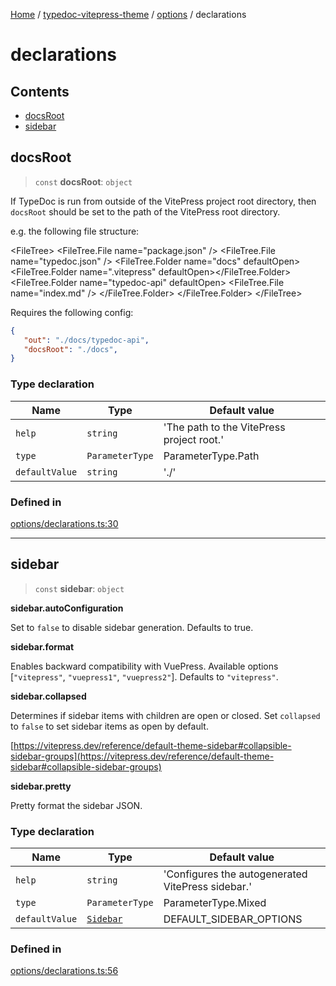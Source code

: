[Home](../../../../README.md) / [typedoc-vitepress-theme](../../../README.md) / [options](../../README.md) / declarations

# declarations

## Contents

* [docsRoot](#docsroot)
* [sidebar](#sidebar)

## docsRoot

> `const` **docsRoot**: `object`

If TypeDoc is run from outside of the VitePress project root directory, then `docsRoot` should be set to the path of the VitePress root directory.

e.g. the following file structure:

\<FileTree>
\<FileTree.File name="package.json" />
\<FileTree.File name="typedoc.json" />
\<FileTree.Folder name="docs" defaultOpen>
\<FileTree.Folder name=".vitepress" defaultOpen>\</FileTree.Folder>
\<FileTree.Folder name="typedoc-api" defaultOpen>
\<FileTree.File name="index.md" />
\</FileTree.Folder>
\</FileTree.Folder>
\</FileTree>

Requires the following config:

```json filename="typedoc.json"
{
   "out": "./docs/typedoc-api",
   "docsRoot": "./docs",
}
```

### Type declaration

| Name           | Type            | Default value                             |
| -------------- | --------------- | ----------------------------------------- |
| `help`         | `string`        | 'The path to the VitePress project root.' |
| `type`         | `ParameterType` | ParameterType.Path                        |
| `defaultValue` | `string`        | './'                                      |

### Defined in

[options/declarations.ts:30](https://github.com/typedoc2md/typedoc-plugin-markdown/blob/7934b23566f374f44fe6de5fd9240ab185bf799f/packages/typedoc-vitepress-theme/src/options/declarations.ts#L30)

***

## sidebar

> `const` **sidebar**: `object`

**sidebar.autoConfiguration**

Set to `false` to disable sidebar generation. Defaults to true.

**sidebar.format**

Enables backward compatibility with VuePress. Available options \[`"vitepress"`, `"vuepress1"`, `"vuepress2"`]. Defaults to `"vitepress"`.

**sidebar.collapsed**

Determines if sidebar items with children are open or closed. Set `collapsed` to `false` to set sidebar items as open by default.

[https://vitepress.dev/reference/default-theme-sidebar#collapsible-sidebar-groups](https://vitepress.dev/reference/default-theme-sidebar#collapsible-sidebar-groups)

**sidebar.pretty**

Pretty format the sidebar JSON.

### Type declaration

| Name           | Type                                              | Default value                                     |
| -------------- | ------------------------------------------------- | ------------------------------------------------- |
| `help`         | `string`                                          | 'Configures the autogenerated VitePress sidebar.' |
| `type`         | `ParameterType`                                   | ParameterType.Mixed                               |
| `defaultValue` | [`Sidebar`](../../../types/interfaces/Sidebar.md) | DEFAULT\_SIDEBAR\_OPTIONS                         |

### Defined in

[options/declarations.ts:56](https://github.com/typedoc2md/typedoc-plugin-markdown/blob/7934b23566f374f44fe6de5fd9240ab185bf799f/packages/typedoc-vitepress-theme/src/options/declarations.ts#L56)
